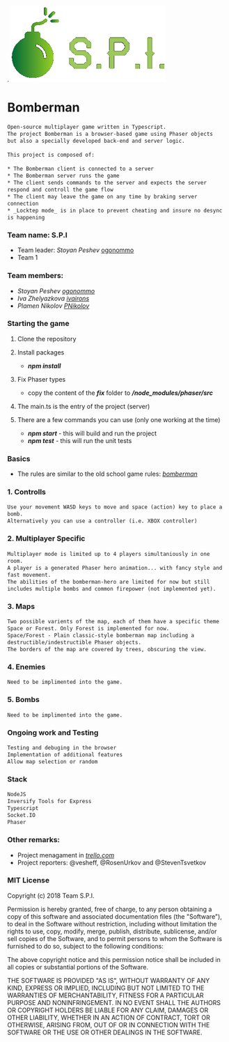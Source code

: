.
    ![logo](/public/assets/logo.png)

# Bomberman

    Open-source multiplayer game written in Typescript. 
    The project Bomberman is a browser-based game using Phaser objects 
    but also a specially developed back-end and server logic.
    
    This project is composed of:

    * The Bomberman client is connected to a server
    * The Bomberman server runs the game
    * The client sends commands to the server and expects the server respond and controll the game flow
    * The client may leave the game on any time by braking server connection
    * _Locktep mode_ is in place to prevent cheating and insure no desync is happening


### Team name: S.P.I
* Team leader: _Stoyan Peshev_ [ogonommo](https://my.telerikacademy.com/Users/ogonommo)
* Team 1

### Team members:
* _Stoyan Peshev_ *[ogonommo](https://my.telerikacademy.com/Users/ogonommo)*
* _Iva Zhelyazkova_ *[ivairons](https://my.telerikacademy.com/Users/ivairons@gmail.com)*
* _Plamen Nikolov_ *[PNikolov](https://my.telerikacademy.com/Users/PNikolov)*

### Starting the game
1. Clone the repository

1. Install packages
    - **_npm install_**

1. Fix Phaser types
    - copy the content of the **_fix_** folder to **_/node_modules/phaser/src_**

1. The main.ts is the entry of the project (server)

1. There are a few commands you can use (only one working at the time)
    - **_npm start_** - this will build and run the project
    - **_npm test_** - this will run the unit tests
  

### Basics

*    The rules are similar to the old school game rules: *[bomberman](https://en.wikipedia.org/wiki/Bomberman)*
    
### 1. Controlls

    Use your movement WASD keys to move and space (action) key to place a bomb.
    Alternatively you can use a controller (i.e. XBOX controller)

### 2. Multiplayer Specific 

    Multiplayer mode is limited up to 4 players simultaniously in one room.  
    A player is a generated Phaser hero animation... with fancy style and fast movement.
    The abilities of the bomberman-hero are limited for now but still includes multiple bombs and common firepower (not implemented yet).

### 3. Maps

    Two possible varients of the map, each of them have a specific theme Space or Forest. Only Forest is implemented for now.
    Space/Forest - Plain classic-style bomberman map including a destructible/indestructible Phaser objects. 
    The borders of the map are covered by trees, obscuring the view.

### 4. Enemies

    Need to be implimented into the game.

### 5. Bombs

    Need to be implimented into the game.
    
### Ongoing work and Testing

    Testing and debuging in the browser
    Implementation of additional features
    Allow map selection or random
    
### Stack

    NodeJS
    Inversify Tools for Express
    Typescript
    Socket.IO
    Phaser
    
### Other remarks: 
* Project menagament in *[trello.com](https://trello.com/b/5IWOe7aa/game)*
* Project reporters: @vesheff, @RosenUrkov and @StevenTsvetkov
    
### MIT License
 
Copyright (c) 2018 Team S.P.I.

Permission is hereby granted, free of charge, to any person obtaining a copy
of this software and associated documentation files (the "Software"), to deal
in the Software without restriction, including without limitation the rights
to use, copy, modify, merge, publish, distribute, sublicense, and/or sell
copies of the Software, and to permit persons to whom the Software is
furnished to do so, subject to the following conditions:

The above copyright notice and this permission notice shall be included in all
copies or substantial portions of the Software.

THE SOFTWARE IS PROVIDED "AS IS", WITHOUT WARRANTY OF ANY KIND, EXPRESS OR
IMPLIED, INCLUDING BUT NOT LIMITED TO THE WARRANTIES OF MERCHANTABILITY,
FITNESS FOR A PARTICULAR PURPOSE AND NONINFRINGEMENT. IN NO EVENT SHALL THE
AUTHORS OR COPYRIGHT HOLDERS BE LIABLE FOR ANY CLAIM, DAMAGES OR OTHER
LIABILITY, WHETHER IN AN ACTION OF CONTRACT, TORT OR OTHERWISE, ARISING FROM,
OUT OF OR IN CONNECTION WITH THE SOFTWARE OR THE USE OR OTHER DEALINGS IN THE
SOFTWARE.
